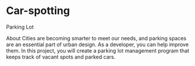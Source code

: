 # Car-spotting

Parking Lot

About
Cities are becoming smarter to meet our needs, and parking spaces are an essential part of urban design.
As a developer, you can help improve them. In this project, you will create a parking lot management program that keeps track of vacant spots and parked cars.
